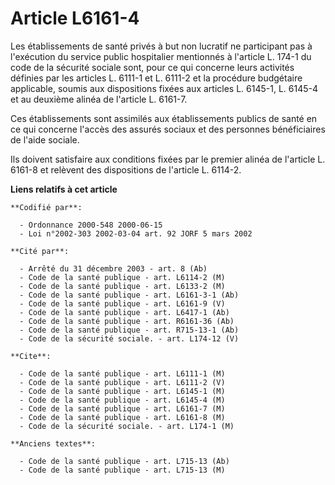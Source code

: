 # Article L6161-4

Les établissements de santé privés à but non lucratif ne participant pas à l'exécution du service public hospitalier
mentionnés à l'article L. 174-1 du code de la sécurité sociale sont, pour ce qui concerne leurs activités définies par les
articles L. 6111-1 et L. 6111-2 et la procédure budgétaire applicable, soumis aux dispositions fixées aux articles L. 6145-1,
L. 6145-4 et au deuxième alinéa de l'article L. 6161-7.

Ces établissements sont assimilés aux établissements publics de santé en ce qui concerne l'accès des assurés sociaux et des
personnes bénéficiaires de l'aide sociale.

Ils doivent satisfaire aux conditions fixées par le premier alinéa de l'article L. 6161-8 et relèvent des dispositions de
l'article L. 6114-2.

**Liens relatifs à cet article**

	**Codifié par**:

	  - Ordonnance 2000-548 2000-06-15
	  - Loi n°2002-303 2002-03-04 art. 92 JORF 5 mars 2002

	**Cité par**:

	  - Arrêté du 31 décembre 2003 - art. 8 (Ab)
	  - Code de la santé publique - art. L6114-2 (M)
	  - Code de la santé publique - art. L6133-2 (M)
	  - Code de la santé publique - art. L6161-3-1 (Ab)
	  - Code de la santé publique - art. L6161-9 (V)
	  - Code de la santé publique - art. L6417-1 (Ab)
	  - Code de la santé publique - art. R6161-36 (Ab)
	  - Code de la santé publique - art. R715-13-1 (Ab)
	  - Code de la sécurité sociale. - art. L174-12 (V)

	**Cite**:

	  - Code de la santé publique - art. L6111-1 (M)
	  - Code de la santé publique - art. L6111-2 (V)
	  - Code de la santé publique - art. L6145-1 (M)
	  - Code de la santé publique - art. L6145-4 (M)
	  - Code de la santé publique - art. L6161-7 (M)
	  - Code de la santé publique - art. L6161-8 (M)
	  - Code de la sécurité sociale. - art. L174-1 (M)

	**Anciens textes**:

	  - Code de la santé publique - art. L715-13 (Ab)
	  - Code de la santé publique - art. L715-13 (M)
